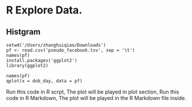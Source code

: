 # R Explore Data.
## Histgram
```
setwd('/Users/zhanghuiqiao/Downloads')
pf <- read.csv('pseudo_facebook.tsv', sep = '\t')
names(pf)
install.packages('ggplot2')
library(ggplot2)

names(pf)
qplot(x = dob_day, data = pf)
```
Run this code in R scrpt, The plot will be played in plot section, Run this code in R Markdown, The plot will be played in the R Markdown file inside.
